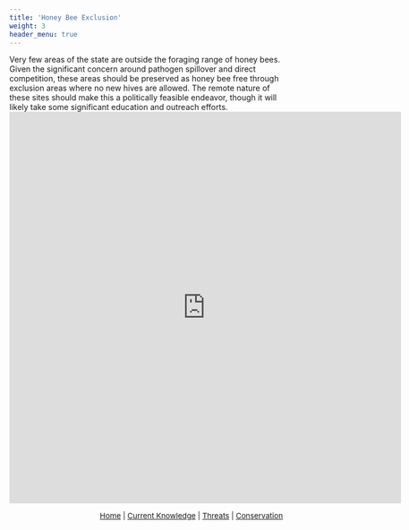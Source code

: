 ```yaml
---
title: 'Honey Bee Exclusion'
weight: 3
header_menu: true
---
```


<div class="doubleColumn">
<div>
Very few areas of the state are outside the foraging range of honey bees. Given the significant concern around pathogen spillover and direct competition, these areas should be preserved as honey bee free through exclusion areas where no new hives are allowed. The remote nature of these sites should make this a politically feasible endeavor, though it will likely take some significant education and outreach efforts. 
</div>

<div style="column-width:100%; width: 100%">
<iframe src="https://missions.vtatlasoflife.org/HoneyBee_ImpactZone.html" onload='javascript:(function(o){o.style.height=o.contentWindow.document.body.scrollHeight+"px";}(this));' style="height:700px;width:700px;border:none;overflow:hidden;"></iframe>
</div>
</div>

<p style="font-size: 10pt; text-align: right; margin-right: 3%"><a href="https://vtecostudies.github.io/SoBees_LandingPage/">Home</a> | <a href="https://vtecostudies.github.io/SoBees_Current_Knowledge/">Current Knowledge</a> | <a href="https://vtecostudies.github.io/SoBees_Threats/">Threats</a> | <a href="https://vtecostudies.github.io/SoBees_Conservation/">Conservation</a></p>